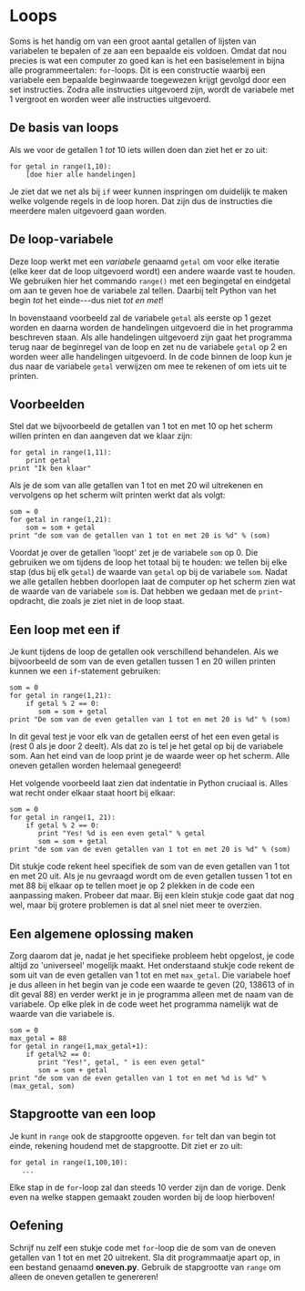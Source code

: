 # Loops

Soms is het handig om van een groot aantal getallen of lijsten van variabelen te bepalen of ze aan een bepaalde eis voldoen. Omdat dat nou precies is wat een computer zo goed kan is het een basiselement in bijna alle programmeertalen: `for`-loops. Dit is een constructie waarbij een variabele een bepaalde beginwaarde toegewezen krijgt gevolgd door een set instructies. Zodra alle instructies uitgevoerd zijn, wordt de variabele met 1 vergroot en worden weer alle instructies uitgevoerd.

## De basis van loops

Als we voor de getallen 1 *tot* 10 iets willen doen dan ziet het er zo uit:

	for getal in range(1,10):
        [doe hier alle handelingen]

Je ziet dat we net als bij `if` weer kunnen inspringen om duidelijk te maken welke volgende regels in de loop horen. Dat zijn dus de instructies die meerdere malen uitgevoerd gaan worden.

## De loop-variabele

Deze loop werkt met een *variabele* genaamd `getal` om voor elke iteratie (elke keer dat de loop uitgevoerd wordt) een andere waarde vast te houden. We gebruiken hier het commando `range()` met een begingetal en eindgetal om aan te geven hoe de variabele zal tellen. Daarbij telt Python van het begin *tot* het einde---dus niet *tot en met*!

In bovenstaand voorbeeld zal de variabele `getal` als eerste op 1 gezet worden en daarna worden de handelingen uitgevoerd die in het programma beschreven staan. Als alle handelingen uitgevoerd zijn gaat het programma terug naar de beginregel van de loop en zet nu de variabele `getal` op 2 en worden weer alle handelingen uitgevoerd. In de code binnen de loop kun je dus naar de variabele `getal` verwijzen om mee te rekenen of om iets uit te printen.

## Voorbeelden

Stel dat we bijvoorbeeld de getallen van 1 tot en met 10 op het scherm willen printen en dan aangeven dat we klaar zijn:

	for getal in range(1,11):
    	print getal
	print "Ik ben klaar" 
		
Als je de som van alle getallen van 1 tot en met 20 wil uitrekenen en vervolgens op het scherm wilt printen werkt dat als volgt:

    som = 0
	for getal in range(1,21):
    	som = som + getal
	print "de som van de getallen van 1 tot en met 20 is %d" % (som) 

Voordat je over de getallen 'loopt' zet je de variabele `som` op 0. Die gebruiken we om tijdens de loop het totaal bij te houden: we tellen bij elke stap (dus bij elk `getal`) de waarde van `getal` op bij de variabele `som`. Nadat we alle getallen hebben doorlopen laat de computer op het scherm zien wat de waarde van de variabele `som` is. Dat hebben we gedaan met de `print`-opdracht, die zoals je ziet niet in de loop staat.

## Een loop met een if

Je kunt tijdens de loop de getallen ook verschillend behandelen. Als we bijvoorbeeld de som van de even getallen tussen 1 en 20 willen printen kunnen we een `if`-statement gebruiken:

    som = 0
	for getal in range(1,21):
        if getal % 2 == 0:
           som = som + getal
	print "De som van de even getallen van 1 tot en met 20 is %d" % (som)

In dit geval test je voor elk van de getallen eerst of het een even getal is (rest 0 als je door 2 deelt). Als dat zo is tel je het getal op bij de variabele som. Aan het eind van de loop print je de waarde weer op het scherm. Alle oneven getallen worden helemaal genegeerd!

Het volgende voorbeeld laat zien dat indentatie in Python cruciaal is. Alles wat recht onder elkaar staat hoort bij elkaar:

    som = 0
	for getal in range(1, 21):
        if getal % 2 == 0:
           print "Yes! %d is een even getal" % getal
           som = som + getal
	print "de som van de even getallen van 1 tot en met 20 is %d" % (som)

Dit stukje code rekent heel specifiek de som van de even getallen van 1 tot en met 20 uit. Als je nu gevraagd wordt om de even getallen tussen 1 tot en met 88 bij elkaar op te tellen moet je op 2 plekken in de code een aanpassing maken. Probeer dat maar. Bij een klein stukje code gaat dat nog wel, maar bij grotere problemen is dat al snel niet meer te overzien. 

## Een algemene oplossing maken

Zorg daarom dat je, nadat je het specifieke probleem hebt opgelost, je code altijd zo 'universeel' mogelijk maakt. Het onderstaand stukje code rekent de som uit van de even getallen van 1 tot en met `max_getal`. Die variabele hoef je dus alleen in het begin van je code een waarde te geven (20, 138613 of in dit geval 88) en verder werkt je in je programma alleen met de naam van de variabele. Op elke plek in de code weet het programma namelijk wat de waarde van die variabele is.

    som = 0
    max_getal = 88
	for getal in range(1,max_getal+1):
        if getal%2 == 0:
           print "Yes!", getal, " is een even getal"
           som = som + getal
	print "de som van de even getallen van 1 tot en met %d is %d" % (max_getal, som)

## Stapgrootte van een loop

Je kunt in `range` ook de stapgrootte opgeven. `for` telt dan van begin tot einde, rekening houdend met de stapgrootte. Dit ziet er zo uit:

    for getal in range(1,100,10):
       ...

Elke stap in de `for`-loop zal dan steeds 10 verder zijn dan de vorige. Denk even na welke stappen gemaakt zouden worden bij de loop hierboven!

## Oefening

Schrijf nu zelf een stukje code met `for`-loop die de som van de oneven getallen van 1 tot en met 20 uitrekent. Sla dit programmaatje apart op, in een bestand genaamd **oneven.py**. Gebruik de stapgrootte van `range` om alleen de oneven getallen te genereren!
